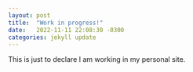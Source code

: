 ```yaml
---
layout: post
title:  "Work in progress!"
date:   2022-11-11 22:08:30 -0300
categories: jekyll update
---
```


This is just to declare I am working in my personal site.
